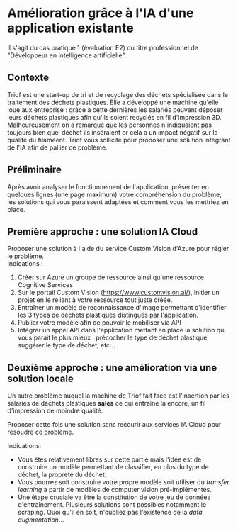 # Amélioration grâce à l'IA d'une application existante

Il s'agit du cas pratique 1 (évaluation E2) du titre professionnel de "Développeur en intelligence artificielle".

## Contexte

Triof est une start-up de tri et de recyclage des déchets spécialisée dans le traitement des déchets plastiques. Elle a développé une machine qu'elle loue aux entreprise : grâce à cette dernières les salariés peuvent déposer leurs déchets plastiques afin qu'ils soient recyclés en fil d'impression 3D. Malheureusement on a remarqué que les personnes n'indiquaient pas toujours bien quel déchet ils inséraient or cela a un impact négatif sur la qualité du filameent. Triof vous sollicite pour proposer une solution intégrant de l'IA afin de pallier ce problème.

## Préliminaire

Après avoir analyser le fonctionnement de l'application, présenter en quelques lignes (une page maximum) votre compréhension du problème, les solutions qui vous paraissent adaptées et comment vous les mettriez en place. 

## Première approche : une solution IA Cloud

Proposer une solution à l'aide du service Custom Vision d'Azure pour régler le problème.  
Indications :
1. Créer sur Azure un groupe de ressource ainsi qu'une ressource Cognitive Services
2. Sur le portail Custom Vision (https://www.customvision.ai/), initier un projet en le reliant à votre ressource tout juste créée.
3. Entraîner un modèle de reconnaissance d'image permettant d'identifier les 3 types de déchets plastiques distingués par l'application.
4. Publier votre modèle afin de pouvoir le mobiliser via API
5. Intégrer un appel API dans l'application mettant en place la solution qui vous parait le plus mieux : précocher le type de déchet plastique, suggérer le type de déchet, etc...

## Deuxième approche : une amélioration via une solution locale

Un autre problème auquel la machine de Triof fait face est l'insertion par les salariés de déchets plastiques **sales** ce qui entraîne là encore, un fil d'impression de moindre qualité.

Proposer cette fois une solution sans recourir aux services IA Cloud pour résoudre ce problème.

Indications:
- Vous êtes relativement libres sur cette partie mais l'idée est de construire un modèle permettant de classifier, en plus du type de déchet, la propreté du déchet.
- Vous pourrez soit construire votre propre modèle soit utiliser du *transfer learning* à partir de modèles de computer vision pré-implémentés.
- Une étape cruciale va être la constitution de votre jeu de données d'entraînement. Plusieurs solutions sont possibles notamment le scraping. Quoi qu'il en soit, n'oubliez pas l'existence de la *data augmentation*...
